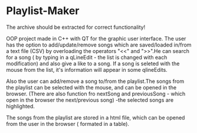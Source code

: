 # Playlist-Maker
The archive should be extracted for correct functionality!

OOP project made in C++ with QT for the graphic user interface. The user has the option to add/update/remove songs which are saved/loaded in/from a text file (CSV) by overloading the operators "<<" and ">>".He can search for a song ( by typing in a qLineEdit - the list is changed with each modification) and also give a like to a song. If a song is seleted with the mouse from the list, it's information will appear in some qlineEdits.

Also the user can add/remove a song to/from the playlist.The songs from the playlist can be selected with the mouse, and can be opened in the browser. (There are also function fro nextSong and previousSong - which open in the browser the next/previous song) -the selected songs are highlighted.

The songs from the playlist are stored in a html file, which can be opened from the user in the browser ( formated in a table).
